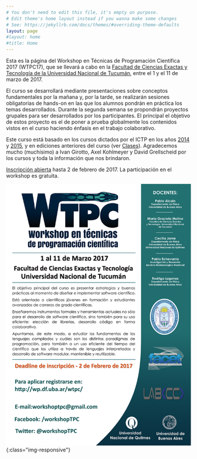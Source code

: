 ```yaml
---
# You don't need to edit this file, it's empty on purpose.
# Edit theme's home layout instead if you wanna make some changes
# See: https://jekyllrb.com/docs/themes/#overriding-theme-defaults
layout: page 
#layout: home
#title: Home
---
```


Esta es la página del Workshop en Técnicas de Programación Científica
2017 (WTPC17), que se llevará a cabo en la [Facultad de Ciencias
Exactas y Tecnología de la Universidad Nacional de
Tucumán](https://www.google.com.ar/maps/place/Facultad+de+Ciencias+Exactas+y+Tecnolog%C3%ADa/@-26.843308,-65.2311447,17z/data=!3m1!4b1!4m5!3m4!1s0x94225c7983543a9b:0xec64abca96a3dba0!8m2!3d-26.843308!4d-65.228956),
entre el 1 y el 11 de marzo de 2017.

El curso se desarrollará mediante presentaciones sobre conceptos
fundamentales por la mañana y, por la tarde, se realizarán sesiones
obligatorias de hands-on en las que los alumnos pondrán en práctica
los temas desarrollados. Durante la segunda semana se propondrán
proyectos grupales para ser desarrollados por los participantes. El
principal el objetivo de estos proyecto es el de poner a prueba
globalmente los contenidos vistos en el curso haciendo énfasis en el
trabajo colaborativo.

Este curso está basado en los cursos dictados por el ICTP en los años
[2014](http://indico.ictp.it/event/a13190) y
[2015](http://indico.ictp.it/event/a14258/), y en ediciones anteriores
del curso (ver [Clases](/clases/)). Agradecemos mucho (muchísimo) a
Ivan Girotto, Axel Kohlmeyer y David Grellscheid por los cursos y toda
la información que nos brindaron.

[Inscripción abierta](/registrarse/) hasta 2 de febrero de 2017. La participación en el workshop es gratuita.

![poster](/img/poster2017.jpg){:class="img-responsive"}
